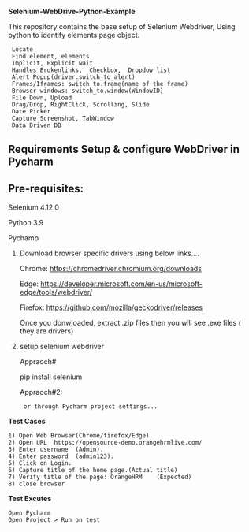 **Selenium-WebDrive-Python-Example**	

This repository contains the base setup of Selenium Webdriver, Using python to identify elements page object.

     Locate
     Find element, elements
     Implicit, Explicit wait
     Handles Brokenlinks,  Checkbox,  Dropdow list
     Alert Popup(driver.switch_to_alert) 
     Frames/Iframes: switch_to.frame(name of the frame)
     Browser windows: switch_to.window(WindowID)
     File Down, Upload
     Drag/Drop, RightClick, Scrolling, Slide
     Date Picker
     Capture Screenshot, TabWindow
     Data Driven DB
     
Requirements
Setup & configure WebDriver in Pycharm
---------------------------------------
Pre-requisites:
----------
  Selenium 4.12.0
  
  Python 3.9
  
  Pychamp

1) Download browser specific drivers using below links....	

    Chrome:	https://chromedriver.chromium.org/downloads
    
    Edge:	https://developer.microsoft.com/en-us/microsoft-edge/tools/webdriver/
    
    Firefox:	https://github.com/mozilla/geckodriver/releases	
    
    Once you donwloaded, extract .zip files then you will see .exe files ( they are drivers)

2) setup selenium webdriver
   
	Appraoch#

    pip install selenium
   
	Appraoch#2:

		or through Pycharm project settings...

**Test Cases**

	1) Open Web Browser(Chrome/firefox/Edge).
	2) Open URL  https://opensource-demo.orangehrmlive.com/
	3) Enter username  (Admin).
	4) Enter password  (admin123).   
	5) Click on Login.
	6) Capture title of the home page.(Actual title) 
	7) Verify title of the page: OrangeHRM    (Expected)
	8) close browser

**Test Excutes**

    Open Pycharm 
    Open Project > Run on test    



